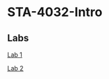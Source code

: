 # STA-4032-Intro

## Labs

[Lab 1](https://colab.research.google.com/drive/1rwsTCxkp0nTfD3P3BKr3KqBBn_5Icwtv?usp=sharing)


[Lab 2](https://colab.research.google.com/drive/1CUF2vLHilQffIoB7u7CeJ6-XbgBXIA89?usp=sharing)
